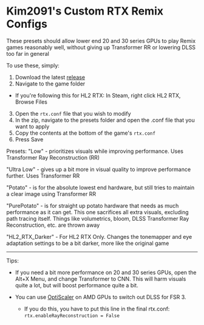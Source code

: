# Kim2091's Custom RTX Remix Configs

These presets should allow lower end 20 and 30 series GPUs to play Remix games reasonably well, without giving up Transformer RR or lowering DLSS too far in general

To use these, simply:
1. Download the latest [release](https://github.com/Kim2091/rtx-remix-custom-configs/releases)
2. Navigate to the game folder
  - If you're following this for HL2 RTX: In Steam, right click HL2 RTX, Browse Files
3. Open the `rtx.conf` file that you wish to modify
4. In the zip, navigate to the presets folder and open the .conf file that you want to apply
5. Copy the contents at the bottom of the game's `rtx.conf`
6. Press Save

Presets:
"Low" - prioritizes visuals while improving performance. Uses Transformer Ray Reconstruction (RR)

"Ultra Low" - gives up a bit more in visual quality to improve performance further. Uses Transformer RR

"Potato" - is for the absolute lowest end hardware, but still tries to maintain a clear image using Transformer RR

"PurePotato" - is for straight up potato hardware that needs as much performance as it can get. This one sacrifices all extra visuals, excluding path tracing itself. Things like volumetrics, bloom, DLSS Transformer Ray Reconstruction, etc. are thrown away

"HL2_RTX_Darker" - For HL2 RTX Only. Changes the tonemapper and eye adaptation settings to be a bit darker, more like the original game 

-------------

Tips:

- If you need a bit more performance on 20 and 30 series GPUs, open the Alt+X Menu, and change Transformer to CNN. This will harm visuals quite a lot, but will boost performance quite a bit.

- You can use [OptiScaler](https://github.com/cdozdil/OptiScaler) on AMD GPUs to switch out DLSS for FSR 3. 
  - If you do this, you have to put this line in the final rtx.conf: `rtx.enableRayReconstruction = False`
